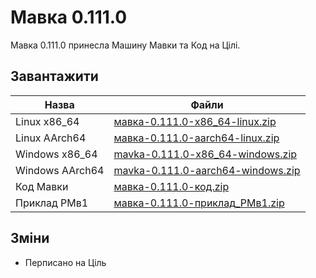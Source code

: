 # Мавка 0.111.0

Мавка 0.111.0 принесла Машину Мавки та Код на Цілі.

## Завантажити

| Назва           | Файли                                                                                                 |
|-----------------|-------------------------------------------------------------------------------------------------------|
| Linux x86_64    | [мавка-0.111.0-x86_64-linux.zip](../файли/випуски-мавки/0.111.0/мавка-0.111.0-x86_64-linux.zip)       |
| Linux AArch64   | [мавка-0.111.0-aarch64-linux.zip](../файли/випуски-мавки/0.111.0/мавка-0.111.0-aarch64-linux.zip)     |
| Windows x86_64  | [mavka-0.111.0-x86_64-windows.zip](../файли/випуски-мавки/0.111.0/mavka-0.111.0-x86_64-windows.zip)   |
| Windows AArch64 | [mavka-0.111.0-aarch64-windows.zip](../файли/випуски-мавки/0.111.0/mavka-0.111.0-aarch64-windows.zip) |
| Код Мавки       | [мавка-0.111.0-код.zip](../файли/випуски-мавки/0.111.0/мавка-0.111.0-код.zip)                         |
| Приклад РМв1    | [мавка-0.111.0-приклад_РМв1.zip](../файли/випуски-мавки/0.111.0/мавка-0.111.0-приклад_РМв1.zip)       |

## Зміни

- Перписано на Ціль